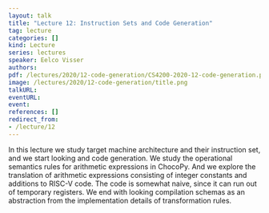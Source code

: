 ```yaml
---
layout: talk
title: "Lecture 12: Instruction Sets and Code Generation"
tag: lecture
categories: []
kind: Lecture
series: lectures
speaker: Eelco Visser
authors:
pdf: /lectures/2020/12-code-generation/CS4200-2020-12-code-generation.pdf
image: /lectures/2020/12-code-generation/title.png
talkURL:
eventURL:
event:
references: []
redirect_from:
- /lecture/12
---
```


In this lecture we study target machine architecture and their instruction set, and we start looking and code generation. We study the operational semantics rules for arithmetic expressions in ChocoPy. And we explore the translation of arithmetic expressions consisting of integer constants and additions to RISC-V code. The code is somewhat naive, since it can run out of temporary registers.
We end with looking compilation schemas as an abstraction from the implementation details of transformation rules.
